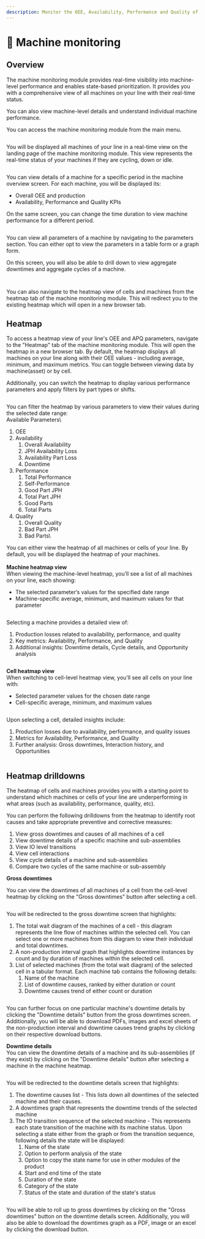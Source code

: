 ```yaml
---
description: Monitor the OEE, Availability, Performance and Quality of all your assets
---
```


# 🚥 Machine monitoring

## Overview

The machine monitoring module provides real-time visibility into machine-level performance and enables state-based prioritization. It provides you with a comprehensive view of all machines on your line with their real-time status. &#x20;

You can also view machine-level details and understand individual machine performance. &#x20;

You can access the machine monitoring module from the main menu. &#x20;

<figure><img src=".gitbook/assets/image.png" alt=""><figcaption></figcaption></figure>

You will be displayed all machines of your line in a real-time view on the landing page of the machine monitoring module. This view represents the real-time status of your machines if they are cycling, down or idle.&#x20;

<figure><img src=".gitbook/assets/image (2).png" alt=""><figcaption></figcaption></figure>

You can view details of a machine for a specific period in the machine overview screen. For each machine, you will be displayed its:&#x20;

* Overall OEE and production&#x20;
* Availability, Performance and Quality KPIs&#x20;

On the same screen, you can change the time duration to view machine performance for a different period.&#x20;

<figure><img src=".gitbook/assets/image (3).png" alt=""><figcaption></figcaption></figure>

You can view all parameters of a machine by navigating to the parameters section. You can either opt to view the parameters in a table form or a graph form.&#x20;

On this screen, you will also be able to drill down to view aggregate downtimes and aggregate cycles of a machine. &#x20;

<figure><img src=".gitbook/assets/image (4).png" alt=""><figcaption></figcaption></figure>

<figure><img src=".gitbook/assets/image (5).png" alt=""><figcaption></figcaption></figure>

You can also navigate to the heatmap view of cells and machines from the heatmap tab of the machine monitoring module. This will redirect you to the existing heatmap which will open in a new browser tab. &#x20;

## Heatmap

To access a heatmap view of your line's OEE and APQ parameters, navigate to the "Heatmap" tab of the machine monitoring module. This will open the heatmap in a new browser tab. By default, the heatmap displays all machines on your line along with their OEE values - including average, minimum, and maximum metrics. You can toggle between viewing data by machine(asset) or by cell.

Additionally, you can switch the heatmap to display various performance parameters and apply filters by part types or shifts.

<figure><img src=".gitbook/assets/image (6).png" alt=""><figcaption></figcaption></figure>

You can filter the heatmap by various parameters to view their values during the selected date range:\
Available Parameters\


1. OEE
2. Availability
   1. Overall Availability
   2. JPH Availability Loss
   3. Availability Part Loss
   4. Downtime
3. Performance
   1. Total Performance
   2. Self-Performance
   3. Good Part JPH
   4. Total Part JPH
   5. Good Parts
   6. Total Parts
4. Quality
   1. Overall Quality
   2. Bad Part JPH
   3. Bad Parts\


You can either view the heatmap of all machines or cells of your line. By default, you will be displayed the heatmap of your machines. \
\
**Machine heatmap view**\
When viewing the machine-level heatmap, you’ll see a list of all machines on your line, each showing:

* The selected parameter’s values for the specified date range
* Machine-specific average, minimum, and maximum values for that parameter

<figure><img src=".gitbook/assets/image (7).png" alt=""><figcaption></figcaption></figure>

Selecting a machine provides a detailed view of:

1. Production losses related to availability, performance, and quality
2. Key metrics: Availability, Performance, and Quality
3. Additional insights: Downtime details, Cycle details, and Opportunity analysis

<figure><img src=".gitbook/assets/image (8).png" alt=""><figcaption></figcaption></figure>

**Cell heatmap view**\
When switching to cell-level heatmap view, you’ll see all cells on your line with:

* Selected parameter values for the chosen date range
* Cell-specific average, minimum, and maximum values

<figure><img src=".gitbook/assets/image (9).png" alt=""><figcaption></figcaption></figure>

Upon selecting a cell, detailed insights include:

1. Production losses due to availability, performance, and quality issues
2. Metrics for Availability, Performance, and Quality
3. Further analysis: Gross downtimes, Interaction history, and Opportunities

<figure><img src=".gitbook/assets/image (10).png" alt=""><figcaption></figcaption></figure>

## Heatmap drilldowns

The heatmap of cells and machines provides you with a starting point to understand which machines or cells of your line are underperforming in what areas (such as availability, performance, quality, etc).

You can perform the following drilldowns from the heatmap to identify root causes and take appropriate preventive and corrective measures:

1. View gross downtimes and causes of all machines of a cell
2. View downtime details of a specific machine and sub-assemblies
3. View IO level transitions
4. View cell interactions
5. View cycle details of a machine and sub-assemblies
6. Compare two cycles of the same machine or sub-assembly

**Gross downtimes**&#x20;

You can view the downtimes of all machines of a cell from the cell-level heatmap by clicking on the "Gross downtimes" button after selecting a cell.

<figure><img src=".gitbook/assets/image (11).png" alt=""><figcaption></figcaption></figure>

You will be redirected to the gross downtime screen that highlights:

1. The total wait diagram of the machines of a cell - this diagram represents the line flow of machines within the selected cell. You can select one or more machines from this diagram to view their individual and total downtimes.&#x20;
2. A non-production interval graph that highlights downtime instances by count and by duration of machines within the selected cell.&#x20;
3. List of selected machines (from the total wait diagram) of the selected cell in a tabular format. Each machine tab contains the following details:
   1. Name of the machine
   2. List of downtime causes, ranked by either duration or count
   3. Downtime causes trend of either count or duration

<figure><img src=".gitbook/assets/image (12).png" alt=""><figcaption></figcaption></figure>

You can further focus on one particular machine's downtime details by clicking the "Downtime details" button from the gross downtimes screen. Additionally, you will be able to download PDFs, images and excel sheets of the non-production interval and downtime causes trend graphs by clicking on their respective download buttons.

**Downtime details**\
You can view the downtime details of a machine and its sub-assemblies (if they exist) by clicking on the "Downtime details" button after selecting a machine in the machine heatmap.

<figure><img src=".gitbook/assets/image (43).png" alt=""><figcaption></figcaption></figure>

You will be redirected to the downtime details screen that highlights:

1. The downtime causes list - This lists down all downtimes of the selected machine and their causes.&#x20;
2. A downtimes graph that represents the downtime trends of the selected machine
3. The IO transition sequence of the selected machine - This represents each state transition of the machine with its machine status. Upon selecting a state either from the graph or from the transition sequence, following details the state will be displayed:
   1. Name of the state
   2. Option to perform analysis of the state
   3. Option to copy the state name for use in other modules of the product
   4. Start and end time of the state
   5. Duration of the state
   6. Category of the state
   7. Status of the state and duration of the state's status

<figure><img src=".gitbook/assets/image (44).png" alt=""><figcaption></figcaption></figure>

You will be able to roll up to gross downtimes by clicking on the "Gross downtimes" button on the downtime details screen. Additionally, you will also be able to download the downtimes graph as a PDF, image or an excel by clicking the download button.
